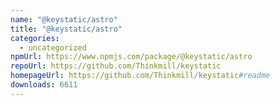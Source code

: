 ```yaml
---
name: "@keystatic/astro"
title: "@keystatic/astro"
categories:
  - uncategorized
npmUrl: https://www.npmjs.com/package/@keystatic/astro
repoUrl: https://github.com/Thinkmill/keystatic
homepageUrl: https://github.com/Thinkmill/keystatic#readme
downloads: 6611
---
```

